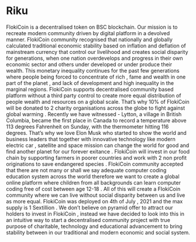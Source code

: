 # Riku
FlokiCoin is a decentralised token on BSC blockchain. Our mission is to recreate modern community driven by digital platform in a devolved manner.
FlokiCoin community recognised that nationally and globally calculated traditional economic stability based on inflation and deflation of mainstream currency that control our livelihood and creates social disparity for generations, when one nation overdevelops and progress in their own economic sector and others under developed or under produce their wealth. This monetary inequality continues for the past few generations where people being forced to concentrate of rich , fame and wealth in one part of the planet , and lack of development and high inequality in the marginal regions.
FlokiCoin supports decentralised community based platform without a third party control to create more equal distribution of people wealth and resources on a global scale. That’s why 10% of FlokiCoin will be donated to 2 charity organisations across the globe to fight against global warming . Recently we have witnessed - Lytton, a village in British Columbia, became the first place in Canada to record a temperature above 113 degrees Fahrenheit on Sunday, with the thermometer hitting 116 degrees. That’s why we love Elon Musk who started to show the world and business leaders that together with innovative technology like modern electric car , satellite and space mission can change the world for good and find another planet for our forever exitance .
FlokiCoin will invest in our food chain by supporting farmers in poorer countries and work with 2 non profit originations to save endangered species .
FlokiCoin community accepted that there are not many or shall we say adequate computer coding education system across the world therefore we want to create a global online platform where children from all backgrounds can learn computer coding free of cost between age 12-18 . All of this will create a FlokiCoin community where we can live without social disparity between us and live as more equal.
FlokiCoin was deployed on 4th of July , 2021 and the max supply is 1 Sextillion . We don’t believe on pyramid offer to attract our holders to invest in FlokiCoin , instead we have decided to look into this in an intuitive way to start a decentralised community project with true purpose of charitable, technology and educational advancement to bring stability between in our traditional and modern economic and social system. 
